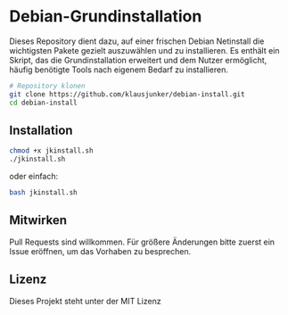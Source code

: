 # Debian-Grundinstallation

Dieses Repository dient dazu, auf einer frischen Debian Netinstall 
die wichtigsten Pakete gezielt auszuwählen und zu installieren.
Es enthält ein Skript, das die Grundinstallation erweitert und dem Nutzer ermöglicht, 
häufig benötigte Tools nach eigenem Bedarf zu installieren.


```bash
# Repository klonen
git clone https://github.com/klausjunker/debian-install.git
cd debian-install
```
## Installation
```bash
chmod +x jkinstall.sh
./jkinstall.sh 
```

oder einfach:

```bash
bash jkinstall.sh
```
## Mitwirken

Pull Requests sind willkommen. 
Für größere Änderungen bitte zuerst ein Issue eröffnen, 
um das Vorhaben zu besprechen.



## Lizenz

Dieses Projekt steht unter der MIT Lizenz
